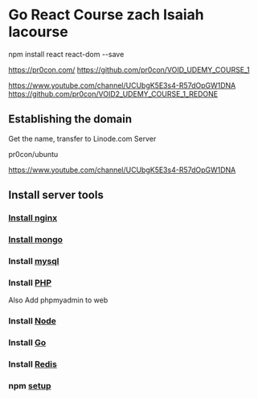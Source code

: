 # Go React Course  zach Isaiah lacourse

npm install react react-dom --save

https://pr0con.com/
https://github.com/pr0con/VOID_UDEMY_COURSE_1 

https://www.youtube.com/channel/UCUbgK5E3s4-R57dOpGW1DNA
https://github.com/pr0con/VOID2_UDEMY_COURSE_1_REDONE

## Establishing the domain

Get the name, transfer to Linode.com Server

pr0con/ubuntu

https://www.youtube.com/channel/UCUbgK5E3s4-R57dOpGW1DNA


## Install server tools

### [Install nginx](nginx.md)

### [Install mongo](mongo.md)

### Install [mysql](mysql.md)

### Install [PHP](php.md)

Also Add phpmyadmin to web

### Install [Node](node.md)

### Install [Go](go.md)

### Install [Redis](redis.md)

### npm [setup](node.md)
